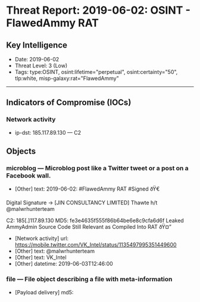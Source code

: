 # Threat Report: 2019-06-02: OSINT - FlawedAmmy RAT


## Key Intelligence
* Date: 2019-06-02
* Threat Level: 3 (Low)
* Tags: type:OSINT, osint:lifetime="perpetual", osint:certainty="50", tlp:white, misp-galaxy:rat="FlawedAmmy"

---

## Indicators of Compromise (IOCs)
### Network activity
* ip-dst: 185.117.89.130 — C2

## Objects
### microblog — Microblog post like a Twitter tweet or a post on a Facebook wall.
* [Other] text: 2019-06-02: #FlawedAmmy RAT #Signed 
ðŸ€

Digital Signature -> [JIN CONSULTANCY LIMITED] Thawte
h/t @malwrhunterteam
 
C2: 185[.]117.89.130
MD5: fe3e4635f555f86b64be6e8c9cfa6d6f
Leaked AmmyAdmin Source Code Still Relevant as Compiled Into RAT 
ðŸ¤”
* [Network activity] url: https://mobile.twitter.com/VK_Intel/status/1135497995351449600
* [Other] text: @malwrhunterteam
* [Other] text: VK_Intel
* [Other] datetime: 2019-06-03T12:46:00

### file — File object describing a file with meta-information
* [Payload delivery] md5: <md5>
